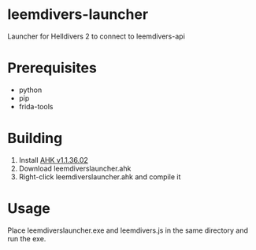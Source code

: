 # leemdivers-launcher
Launcher for Helldivers 2 to connect to leemdivers-api

# Prerequisites
- python
- pip
- frida-tools

# Building
1. Install [AHK v1.1.36.02](https://github.com/AutoHotkey/AutoHotkey/releases/tag/v1.1.36.02)
2. Download leemdiverslauncher.ahk
3. Right-click leemdiverslauncher.ahk and compile it

# Usage
Place leemdiverslauncher.exe and leemdivers.js in the same directory and run the exe.
